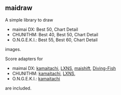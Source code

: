 ## maidraw

A simple library to draw

-   maimai DX: Best 50, Chart Detail
-   CHUNITHM: Best 40, Best 50, Chart Detail
-   O.N.G.E.K.I.: Best 55, Best 60, Chart Detail

images.

Score adapters for

-   maimai DX: [kamaitachi](https://kamai.tachi.ac/), [LXNS](https://maimai.lxns.net/), [maishift](https://maimai.shiftpsh.com/), [Diving-Fish](https://www.diving-fish.com/maimaidx/prober/)
-   CHUNITHM: [kamaitachi](https://kamai.tachi.ac/), [LXNS](https://maimai.lxns.net/),
-   O.N.G.E.K.I.: [kamaitachi](https://kamai.tachi.ac/)

are included.

